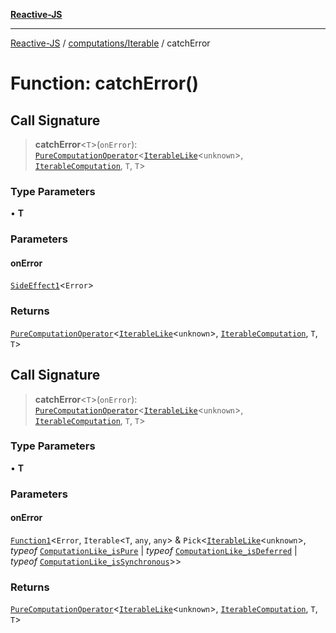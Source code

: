 [**Reactive-JS**](../../../README.md)

***

[Reactive-JS](../../../README.md) / [computations/Iterable](../README.md) / catchError

# Function: catchError()

## Call Signature

> **catchError**\<`T`\>(`onError`): [`PureComputationOperator`](../../type-aliases/PureComputationOperator.md)\<[`IterableLike`](../../interfaces/IterableLike.md)\<`unknown`\>, [`IterableComputation`](../interfaces/IterableComputation.md), `T`, `T`\>

### Type Parameters

• **T**

### Parameters

#### onError

[`SideEffect1`](../../../functions/type-aliases/SideEffect1.md)\<`Error`\>

### Returns

[`PureComputationOperator`](../../type-aliases/PureComputationOperator.md)\<[`IterableLike`](../../interfaces/IterableLike.md)\<`unknown`\>, [`IterableComputation`](../interfaces/IterableComputation.md), `T`, `T`\>

## Call Signature

> **catchError**\<`T`\>(`onError`): [`PureComputationOperator`](../../type-aliases/PureComputationOperator.md)\<[`IterableLike`](../../interfaces/IterableLike.md)\<`unknown`\>, [`IterableComputation`](../interfaces/IterableComputation.md), `T`, `T`\>

### Type Parameters

• **T**

### Parameters

#### onError

[`Function1`](../../../functions/type-aliases/Function1.md)\<`Error`, `Iterable`\<`T`, `any`, `any`\> & `Pick`\<[`IterableLike`](../../interfaces/IterableLike.md)\<`unknown`\>, *typeof* [`ComputationLike_isPure`](../../variables/ComputationLike_isPure.md) \| *typeof* [`ComputationLike_isDeferred`](../../variables/ComputationLike_isDeferred.md) \| *typeof* [`ComputationLike_isSynchronous`](../../variables/ComputationLike_isSynchronous.md)\>\>

### Returns

[`PureComputationOperator`](../../type-aliases/PureComputationOperator.md)\<[`IterableLike`](../../interfaces/IterableLike.md)\<`unknown`\>, [`IterableComputation`](../interfaces/IterableComputation.md), `T`, `T`\>
